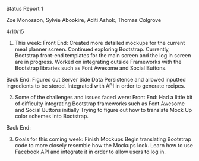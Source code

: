 Status Report 1

Zoe Monosson, Sylvie Abookire, Aditi Ashok, Thomas Colgrove

4/10/15

1) This week:
Front End:
Created more detailed mockups for the current meal planner screen.
Continued exploring Bootstrap.
	Currently, Bootstrap front-end templates for the main screen and the log in screen are in progress.
Worked on integrating outside Frameworks with the Bootstrap libraries such as Font Awesome and Social Buttons.

Back End:
Figured out Server Side Data Persistence and allowed inputted ingredients to be stored.
Integrated with API in order to generate recipes.

2) Some of the challenges and issues faced were:
Front End:
Had a little bit of difficulty integrating Bootstrap frameworks such as Font Awesome and Social Buttons initially
Trying to figure out how to translate Mock Up color schemes into Bootstrap.

Back End:

3) Goals for this coming week:
Finish Mockups
Begin translating Bootstrap code to more closely resemble how the Mockups look.
Learn how to use Facebook API and integrate it in order to allow users to log in.


